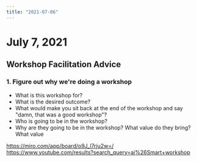 ```yaml
---
title: "2021-07-06"
---
```

# July 7, 2021
## Workshop Facilitation Advice
### 1. Figure out why we're doing a workshop
- What is this workshop for?
- What is the desired outcome?
- What would make you sit back at the end of the workshop and say "damn, that was a good workshop"?
- Who is going to be in the workshop?
- Why are they going to be in the workshop? What value do they bring? What value


https://miro.com/app/board/o9J_l7rju2w=/
https://www.youtube.com/results?search_query=aj%26Smart+workshop